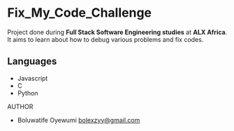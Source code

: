 # Fix_My_Code_Challenge

Project done during **Full Stack Software Engineering studies** at **ALX Africa**. It aims to learn about how to debug various problems and fix codes.

## Languages
- Javascript
- C
- Python

AUTHOR
- Boluwatife Oyewumi <bolexzyy@gmail.com>
